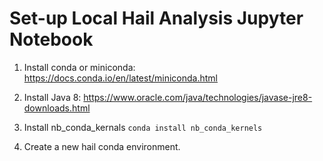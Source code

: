 # Set-up Local Hail Analysis Jupyter Notebook

1. Install conda or miniconda: https://docs.conda.io/en/latest/miniconda.html

2. Install Java 8: https://www.oracle.com/java/technologies/javase-jre8-downloads.html

3. Install nb_conda_kernals ```conda install nb_conda_kernels```

4. Create a new hail conda environment.

